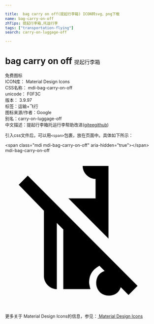 ```yaml
---

title:  bag carry on off(提起行李箱) ICON转svg、png下载
name: bag-carry-on-off
zhTips: 提起行李箱,托运行李
tags: ["transportation-flying"]
search: carry-on-luggage-off

---
```


# bag carry on off  <small style="font-size: 60%;font-weight: 100">提起行李箱</small>


<div class="detail-page">
<p>
<span><span class="badge-success badge">免费图标</span> </span>
<br/>
<span>
ICON库：
<span class="badge-secondary badge">Material Design Icons</span> 
</span>
<br/>
<span>
CSS名称：
<span class="badge-secondary badge">mdi-bag-carry-on-off</span> 
</span>
<br/>
<span>
unicode：
<span class="badge-secondary badge">F0F3C</span> 
<copy-btn content='F0F3C' btn-title=""></copy-btn>
<copy-btn :content='String.fromCodePoint(parseInt("F0F3C", 16))' btn-title="复制U"></copy-btn>
</span>
<br/>
<span>
版本：
<span class="badge-secondary badge">3.9.97</span> 
</span><br/><span>标签：<span class="badge-light badge"><router-link to="/tags/transportation-flying.html">运输+飞行</router-link></span></span>
<br/>
<span>图标来源/作者：<span class="badge-light badge">Google</span></span> 
<br/>
<span>别名：<span class="badge-light badge">carry-on-luggage-off</span></span><br/><span class="zh-detail">中文描述：<span class="badge-primary badge">提起行李箱</span><span class="badge-primary badge">托运行李</span><span class="help-link"><span>帮助改进</span>(<a href="https://gitee.com/liuwave/icon-helper/edit/master/json/material/bag-carry-on-off.json" target="_blank" rel="noopener noreferrer">gitee</a><a href="https://github.com/liuwave/icon-helper/edit/master/json/material/bag-carry-on-off.json" target="_blank" rel="noopener noreferrer">github</a></span>)</span><br/>
</p>
</div>
<div class="alert alert-dark">
  <i class="mdi mdi-bag-carry-on-off mdi-48px"></i>
  <i class="mdi mdi-bag-carry-on-off mdi-36px"></i>
  <i class="mdi mdi-bag-carry-on-off mdi-24px"></i>
  <i class="mdi mdi-bag-carry-on-off mdi-18px"></i>
</div>
<div>
  <p>引入css文件后，可以用<code>&lt;span&gt;</code>包裹，放在页面中。具体如下所示：    
  </p>
  <div class="alert alert-primary" style="font-size: 14px">
    &lt;span class="mdi mdi-bag-carry-on-off" aria-hidden="true"&gt;&lt;/span&gt;
    <copy-btn content='<span class="mdi mdi-bag-carry-on-off" aria-hidden="true"></span>'></copy-btn>
  </div>
  <div class="alert alert-secondary">
    <i class="mdi mdi-bag-carry-on-off"
    style="font-size: 24px"
    aria-hidden="true"></i> mdi-bag-carry-on-off
    <copy-btn content="mdi-bag-carry-on-off" btn-title="复制图标名称"></copy-btn>
  </div>
</div>
<div id="svg" class="svg-wrap">
<svg xmlns="http://www.w3.org/2000/svg" viewBox="0 0 24 24"><path d="M2.1 4.9L6 8.9V19C6 19.5 6.2 20 6.6 20.4C7 20.8 7.5 21 8 21V10.8L9 11.8V21H13.2C13.1 20.6 13 20.2 13 20C13 18.8 13.5 18 14.6 17.4L15.4 18.2C14.5 18.5 14.1 19.2 14.1 20.1C14.1 20.6 14.3 21.1 14.7 21.5C15 21.8 15.5 22 16 22C16.9 22 17.6 21.6 17.9 20.7L19.1 21.9L20.5 20.5L3.5 3.5L2.1 4.9M12 2C12 2.5 12.2 3 12.6 3.4S13.5 4 14 4V7H9.8L16 13.2V2H12Z" /></svg>
</div>
<detail full-name='mdi-bag-carry-on-off'></detail>
    
<div><p>更多关于 Material Design Icons的信息，参见：<a target="_blank" href="https://iconhelper.cn/material.html"> Material Design Icons</a>
</p></div>
